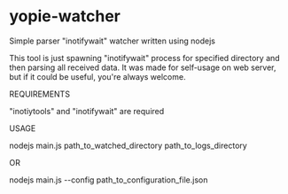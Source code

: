 # yopie-watcher
Simple parser "inotifywait" watcher written using nodejs

This tool is just spawning "inotifywait" process for specified directory and then parsing all received data. It was made for self-usage on web server, but if it could be useful, you're always welcome.

REQUIREMENTS

"inotiytools" and "inotifywait" are required

USAGE

  nodejs main.js path_to_watched_directory path_to_logs_directory

  OR

  nodejs main.js --config path_to_configuration_file.json

